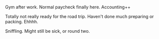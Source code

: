 Gym after work. Normal paycheck finally here. Accounting++

Totally not really ready for the road trip. Haven't done much preparing or packing. Ehhhh.

Sniffling. Might still be sick, or round two.
